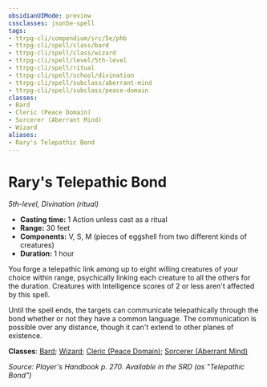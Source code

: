```yaml
---
obsidianUIMode: preview
cssclasses: json5e-spell
tags:
- ttrpg-cli/compendium/src/5e/phb
- ttrpg-cli/spell/class/bard
- ttrpg-cli/spell/class/wizard
- ttrpg-cli/spell/level/5th-level
- ttrpg-cli/spell/ritual
- ttrpg-cli/spell/school/divination
- ttrpg-cli/spell/subclass/aberrant-mind
- ttrpg-cli/spell/subclass/peace-domain
classes:
- Bard
- Cleric (Peace Domain)
- Sorcerer (Aberrant Mind)
- Wizard
aliases:
- Rary's Telepathic Bond
---
```

# Rary's Telepathic Bond
*5th-level, Divination (ritual)*  


- **Casting time:** 1 Action unless cast as a ritual
- **Range:** 30 feet
- **Components:** V, S, M (pieces of eggshell from two different kinds of creatures)
- **Duration:** 1 hour

You forge a telepathic link among up to eight willing creatures of your choice within range, psychically linking each creature to all the others for the duration. Creatures with Intelligence scores of 2 or less aren't affected by this spell.

Until the spell ends, the targets can communicate telepathically through the bond whether or not they have a common language. The communication is possible over any distance, though it can't extend to other planes of existence.

**Classes**: [Bard](/3-Mechanics/CLI/Compendium/lists/list-spells-classes-bard.md); [Wizard](/3-Mechanics/CLI/Compendium/lists/list-spells-classes-wizard.md); [Cleric (Peace Domain)](/3-Mechanics/CLI/Compendium/lists/list-spells-classes-peace-domain-tce.md "subclass=TCE"); [Sorcerer (Aberrant Mind)](/3-Mechanics/CLI/Compendium/lists/list-spells-classes-aberrant-mind-tce.md "subclass=TCE")

*Source: Player's Handbook p. 270. Available in the <span title='Systems Reference Document (5.1)'>SRD</span> (as "Telepathic Bond")*